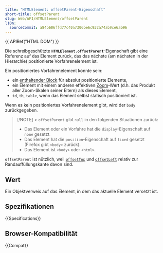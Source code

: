 ```yaml
---
title: "HTMLElement: offsetParent-Eigenschaft"
short-title: offsetParent
slug: Web/API/HTMLElement/offsetParent
l10n:
  sourceCommit: a84b606ffd77c40a7306be6c932a74ab9ce6ab96
---
```


{{ APIRef("HTML DOM") }}

Die schreibgeschützte **`HTMLElement.offsetParent`**-Eigenschaft gibt eine Referenz auf das Element zurück, das das nächste (am nächsten in der Hierarchie) positionierte Vorfahrenelement ist.

Ein positioniertes Vorfahrenelement könnte sein:

- ein [enthaltender Block](/de/docs/Web/CSS/CSS_display/Containing_block#identifying_the_containing_block) für absolut positionierte Elemente,
- ein Element mit einem anderen effektiven [Zoom](/de/docs/Web/CSS/zoom)-Wert (d.h. das Produkt aller Zoom-Skalen seiner Eltern) als dieses Element,
- `td`, `th`, `table`, wenn das Element selbst statisch positioniert ist.

Wenn es kein positioniertes Vorfahrenelement gibt, wird der `body` zurückgegeben.

> [!NOTE] > `offsetParent` gibt `null` in den folgenden Situationen zurück:
>
> - Das Element oder ein Vorfahre hat die `display`-Eigenschaft auf `none` gesetzt.
> - Das Element hat die `position`-Eigenschaft auf `fixed` gesetzt (Firefox gibt `<body>` zurück).
> - Das Element ist `<body>` oder `<html>`.

`offsetParent` ist nützlich, weil [`offsetTop`](/de/docs/Web/API/HTMLElement/offsetTop) und [`offsetLeft`](/de/docs/Web/API/HTMLElement/offsetLeft) relativ zur Randauffüllungskante davon sind.

## Wert

Ein Objektverweis auf das Element, in dem das aktuelle Element versetzt ist.

## Spezifikationen

{{Specifications}}

## Browser-Kompatibilität

{{Compat}}
